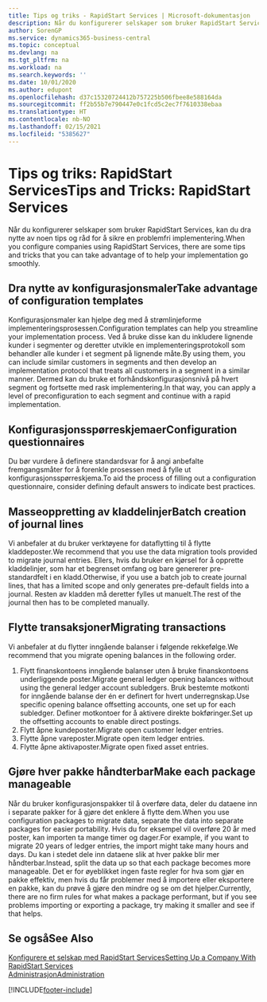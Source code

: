 ```yaml
---
title: Tips og triks - RapidStart Services | Microsoft-dokumentasjon
description: Når du konfigurerer selskaper som bruker RapidStart Services, kan du dra nytte av noen tips og råd for å sikre en problemfri implementering.
author: SorenGP
ms.service: dynamics365-business-central
ms.topic: conceptual
ms.devlang: na
ms.tgt_pltfrm: na
ms.workload: na
ms.search.keywords: ''
ms.date: 10/01/2020
ms.author: edupont
ms.openlocfilehash: d37c15320724412b757225b506fbee8e588164da
ms.sourcegitcommit: ff2b55b7e790447e0c1fcd5c2ec7f7610338ebaa
ms.translationtype: HT
ms.contentlocale: nb-NO
ms.lasthandoff: 02/15/2021
ms.locfileid: "5385627"
---
```

# <a name="tips-and-tricks-rapidstart-services"></a><span data-ttu-id="fa7d5-103">Tips og triks: RapidStart Services</span><span class="sxs-lookup"><span data-stu-id="fa7d5-103">Tips and Tricks: RapidStart Services</span></span>

<span data-ttu-id="fa7d5-104">Når du konfigurerer selskaper som bruker RapidStart Services, kan du dra nytte av noen tips og råd for å sikre en problemfri implementering.</span><span class="sxs-lookup"><span data-stu-id="fa7d5-104">When you configure companies using RapidStart Services, there are some tips and tricks that you can take advantage of to help your implementation go smoothly.</span></span>  

## <a name="take-advantage-of-configuration-templates"></a><span data-ttu-id="fa7d5-105">Dra nytte av konfigurasjonsmaler</span><span class="sxs-lookup"><span data-stu-id="fa7d5-105">Take advantage of configuration templates</span></span>

<span data-ttu-id="fa7d5-106">Konfigurasjonsmaler kan hjelpe deg med å strømlinjeforme implementeringsprosessen.</span><span class="sxs-lookup"><span data-stu-id="fa7d5-106">Configuration templates can help you streamline your implementation process.</span></span> <span data-ttu-id="fa7d5-107">Ved å bruke disse kan du inkludere lignende kunder i segmenter og deretter utvikle en implementeringsprotokoll som behandler alle kunder i et segment på lignende måte.</span><span class="sxs-lookup"><span data-stu-id="fa7d5-107">By using them, you can include similar customers in segments and then develop an implementation protocol that treats all customers in a segment in a similar manner.</span></span> <span data-ttu-id="fa7d5-108">Dermed kan du bruke et forhåndskonfigurasjonsnivå på hvert segment og fortsette med rask implementering.</span><span class="sxs-lookup"><span data-stu-id="fa7d5-108">In that way, you can apply a level of preconfiguration to each segment and continue with a rapid implementation.</span></span>  

## <a name="configuration-questionnaires"></a><span data-ttu-id="fa7d5-109">Konfigurasjonsspørreskjemaer</span><span class="sxs-lookup"><span data-stu-id="fa7d5-109">Configuration questionnaires</span></span>

<span data-ttu-id="fa7d5-110">Du bør vurdere å definere standardsvar for å angi anbefalte fremgangsmåter for å forenkle prosessen med å fylle ut konfigurasjonsspørreskjema.</span><span class="sxs-lookup"><span data-stu-id="fa7d5-110">To aid the process of filling out a configuration questionnaire, consider defining default answers to indicate best practices.</span></span>  

## <a name="batch-creation-of-journal-lines"></a><span data-ttu-id="fa7d5-111">Masseoppretting av kladdelinjer</span><span class="sxs-lookup"><span data-stu-id="fa7d5-111">Batch creation of journal lines</span></span>

<span data-ttu-id="fa7d5-112">Vi anbefaler at du bruker verktøyene for dataflytting til å flytte kladdeposter.</span><span class="sxs-lookup"><span data-stu-id="fa7d5-112">We recommend that you use the data migration tools provided to migrate journal entries.</span></span> <span data-ttu-id="fa7d5-113">Ellers, hvis du bruker en kjørsel for å opprette kladdelinjer, som har et begrenset omfang og bare genererer pre-standardfelt i en kladd.</span><span class="sxs-lookup"><span data-stu-id="fa7d5-113">Otherwise, if you use a batch job to create journal lines, that has a limited scope and only generates pre-default fields into a journal.</span></span> <span data-ttu-id="fa7d5-114">Resten av kladden må deretter fylles ut manuelt.</span><span class="sxs-lookup"><span data-stu-id="fa7d5-114">The rest of the journal then has to be completed manually.</span></span>  

## <a name="migrating-transactions"></a><span data-ttu-id="fa7d5-115">Flytte transaksjoner</span><span class="sxs-lookup"><span data-stu-id="fa7d5-115">Migrating transactions</span></span>

<span data-ttu-id="fa7d5-116">Vi anbefaler at du flytter inngående balanser i følgende rekkefølge.</span><span class="sxs-lookup"><span data-stu-id="fa7d5-116">We recommend that you migrate opening balances in the following order.</span></span> <!--Be aware that you cannot insert ledger entries directly. Instead you must use journals to post the journal lines-->

1. <span data-ttu-id="fa7d5-117">Flytt finanskontoens inngående balanser uten å bruke finanskontoens underliggende poster.</span><span class="sxs-lookup"><span data-stu-id="fa7d5-117">Migrate general ledger opening balances without using the general ledger account subledgers.</span></span> <span data-ttu-id="fa7d5-118">Bruk bestemte motkonti for inngående balanse der én er definert for hvert underregnskap.</span><span class="sxs-lookup"><span data-stu-id="fa7d5-118">Use specific opening balance offsetting accounts, one set up for each subledger.</span></span> <span data-ttu-id="fa7d5-119">Definer motkontoer for å aktivere direkte bokføringer.</span><span class="sxs-lookup"><span data-stu-id="fa7d5-119">Set up the offsetting accounts to enable direct postings.</span></span>  
2. <span data-ttu-id="fa7d5-120">Flytt åpne kundeposter.</span><span class="sxs-lookup"><span data-stu-id="fa7d5-120">Migrate open customer ledger entries.</span></span>  <!--work on these-->
3. <span data-ttu-id="fa7d5-121">Flytte åpne vareposter.</span><span class="sxs-lookup"><span data-stu-id="fa7d5-121">Migrate open item ledger entries.</span></span>  
4. <span data-ttu-id="fa7d5-122">Flytte åpne aktivaposter.</span><span class="sxs-lookup"><span data-stu-id="fa7d5-122">Migrate open fixed asset entries.</span></span>  

## <a name="make-each-package-manageable"></a><span data-ttu-id="fa7d5-123">Gjøre hver pakke håndterbar</span><span class="sxs-lookup"><span data-stu-id="fa7d5-123">Make each package manageable</span></span>

<span data-ttu-id="fa7d5-124">Når du bruker konfigurasjonspakker til å overføre data, deler du dataene inn i separate pakker for å gjøre det enklere å flytte dem.</span><span class="sxs-lookup"><span data-stu-id="fa7d5-124">When you use configuration packages to migrate data, separate the data into separate packages for easier portability.</span></span> <span data-ttu-id="fa7d5-125">Hvis du for eksempel vil overføre 20 år med poster, kan importen ta mange timer og dager.</span><span class="sxs-lookup"><span data-stu-id="fa7d5-125">For example, if you want to migrate 20 years of ledger entries, the import might take many hours and days.</span></span> <span data-ttu-id="fa7d5-126">Du kan i stedet dele inn dataene slik at hver pakke blir mer håndterbar.</span><span class="sxs-lookup"><span data-stu-id="fa7d5-126">Instead, split the data up so that each package becomes more manageable.</span></span> <span data-ttu-id="fa7d5-127">Det er for øyeblikket ingen faste regler for hva som gjør en pakke effektiv, men hvis du får problemer med å importere eller eksportere en pakke, kan du prøve å gjøre den mindre og se om det hjelper.</span><span class="sxs-lookup"><span data-stu-id="fa7d5-127">Currently, there are no firm rules for what makes a package performant, but if you see problems importing or exporting a package, try making it smaller and see if that helps.</span></span>  

## <a name="see-also"></a><span data-ttu-id="fa7d5-128">Se også</span><span class="sxs-lookup"><span data-stu-id="fa7d5-128">See Also</span></span>

[<span data-ttu-id="fa7d5-129">Konfigurere et selskap med RapidStart Services</span><span class="sxs-lookup"><span data-stu-id="fa7d5-129">Setting Up a Company With RapidStart Services</span></span>](admin-set-up-a-company-with-rapidstart.md)  
[<span data-ttu-id="fa7d5-130">Administrasjon</span><span class="sxs-lookup"><span data-stu-id="fa7d5-130">Administration</span></span>](admin-setup-and-administration.md)  


[!INCLUDE[footer-include](includes/footer-banner.md)]